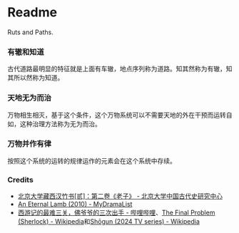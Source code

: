 # Readme
Ruts and Paths.

### 有辙和知道
古代道路最明显的特征就是上面有车辙，地点序列称为道路。知其然称为有辙，知其所以然称为知道。

### 天地无为而治
万物相生相灭，基于这个条件，这个万物系统可以不需要天地的外在干预而运转自如，这种治理方法称为无为而治。

### 万物并作有律
按照这个系统的运转的规律运作的元素会在这个系统中存续。

### Credits
- [北京大学藏西汉竹书[贰]：第二卷《老子》 - 北京大学中国古代史研究中心](https://zggds.pku.edu.cn/xzxz/58180.htm)
- [An Eternal Lamb (2010) - MyDramaList](https://mydramalist.com/722607-an-eternal-lamb)
- [西游记的最难三关，佛爷爷的三次出手 - 哔哩哔哩](https://www.bilibili.com/video/BV1re4y1b7sV/)、[The Final Problem (Sherlock) - Wikipedia](https://en.wikipedia.org/wiki/The_Final_Problem_(Sherlock))和[Shōgun (2024 TV series) - Wikipedia](https://en.wikipedia.org/wiki/Shōgun_(2024_TV_series))
